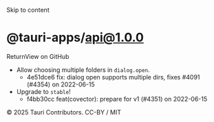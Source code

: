 Skip to content
# @tauri-apps/api@1.0.0
ReturnView on GitHub
  * Allow choosing multiple folders in `dialog.open`. 
    * 4e51dce6 fix: dialog open supports multiple dirs, fixes #4091 (#4354) on 2022-06-15
  * Upgrade to `stable`! 
    * f4bb30cc feat(covector): prepare for v1 (#4351) on 2022-06-15


© 2025 Tauri Contributors. CC-BY / MIT
